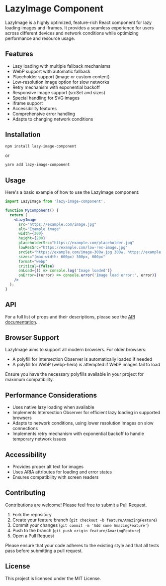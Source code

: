 # LazyImage Component

LazyImage is a highly optimized, feature-rich React component for lazy loading images and iframes. It provides a seamless experience for users across different devices and network conditions while optimizing performance and resource usage.

## Features

- Lazy loading with multiple fallback mechanisms
- WebP support with automatic fallback
- Placeholder support (image or custom content)
- Low-resolution image option for slow networks
- Retry mechanism with exponential backoff
- Responsive image support (srcSet and sizes)
- Special handling for SVG images
- iframe support
- Accessibility features
- Comprehensive error handling
- Adapts to changing network conditions

## Installation

```bash
npm install lazy-image-component
```

or

```bash
yarn add lazy-image-component
```

## Usage

Here's a basic example of how to use the LazyImage component:

```jsx
import LazyImage from 'lazy-image-component';

function MyComponent() {
  return (
    <LazyImage
      src="https://example.com/image.jpg"
      alt="Example image"
      width={300}
      height={200}
      placeholderSrc="https://example.com/placeholder.jpg"
      lowResSrc="https://example.com/low-res-image.jpg"
      srcSet="https://example.com/image-300w.jpg 300w, https://example.com/image-600w.jpg 600w"
      sizes="(max-width: 600px) 300px, 600px"
      format="webp"
      critical={false}
      onLoad={() => console.log('Image loaded')}
      onError={(error) => console.error('Image load error:', error)}
    />
  );
}
```

## API

For a full list of props and their descriptions, please see the [API documentation](./API.md).

## Browser Support

LazyImage aims to support all modern browsers. For older browsers:
- A polyfill for Intersection Observer is automatically loaded if needed
- A polyfill for WebP (webp-hero) is attempted if WebP images fail to load

Ensure you have the necessary polyfills available in your project for maximum compatibility.

## Performance Considerations

- Uses native lazy loading when available
- Implements Intersection Observer for efficient lazy loading in supported browsers
- Adapts to network conditions, using lower resolution images on slow connections
- Implements retry mechanism with exponential backoff to handle temporary network issues

## Accessibility

- Provides proper alt text for images
- Uses ARIA attributes for loading and error states
- Ensures compatibility with screen readers

## Contributing

Contributions are welcome! Please feel free to submit a Pull Request.

1. Fork the repository
2. Create your feature branch (`git checkout -b feature/AmazingFeature`)
3. Commit your changes (`git commit -m 'Add some AmazingFeature'`)
4. Push to the branch (`git push origin feature/AmazingFeature`)
5. Open a Pull Request

Please ensure that your code adheres to the existing style and that all tests pass before submitting a pull request.

## License

This project is licensed under the MIT License.
